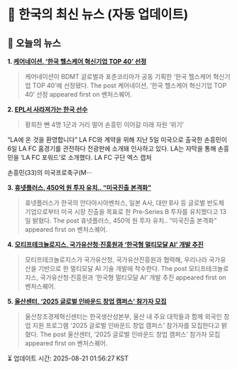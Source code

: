 # 📢 한국의 최신 뉴스 (자동 업데이트)

## 📰 오늘의 뉴스
**1. [케어네이션, ‘한국 헬스케어 혁신기업 TOP 40’ 선정](https://www.venturesquare.net/998300)**
> 케어네이션이 BDMT 글로벌과 포춘코리아가 공동 기획한 ‘한국 헬스케어 혁신기업 TOP 40’에 선정됐다.
The post 케어네이션, ‘한국 헬스케어 혁신기업 TOP 40’ 선정 appeared first on 벤처스퀘어.

**2. [EPL서 사라져가는 한국 선수](https://www.khan.co.kr/article/202508062059025)**
> 황희찬 뺀 4명 1군과 거리 멀어
손흥민 이어갈 미래 자원 ‘위기’

“LA에 온 것을 환영합니다” LA FC와 계약을 위해 지난 5일 미국으로 출국한 손흥민이 6일 LA FC 홈경기를 관전하다 전광판에 소개돼 인사하고 있다. LA는 자막을 통해 손흥민을 ‘LA FC 포워드’로 소개했다. LA FC 구단 엑스 캡처

손흥민(33)의 미국프로축구(M···

**3. [휴넷플러스, 450억 원 투자 유치.. “미국진출 본격화”](https://www.venturesquare.net/999623)**
> 휴넷플러스가 한국의 안다아시아벤처스, 일본 A사, 대만 B사 등 글로벌 반도체 기업으로부터 미국 시장 진출을 목표로 한 Pre‑Series B 투자를 유치했다고 13일 밝혔다.
The post 휴넷플러스, 450억 원 투자 유치.. “미국진출 본격화” appeared first on 벤처스퀘어.

**4. [모티프테크놀로지스, 국가유산청·진흥원과 ‘한국형 멀티모달 AI’ 개발 추진](https://www.venturesquare.net/999806)**
> 모티프테크놀로지스가 국가유산청, 국가유산진흥원과 협력해, 우리나라 국가유산을 기반으로 한 멀티모달 AI 기술 개발에 착수한다.
The post 모티프테크놀로지스, 국가유산청·진흥원과 ‘한국형 멀티모달 AI’ 개발 추진 appeared first on 벤처스퀘어.

**5. [울산센터, ‘2025 글로벌 인바운드 창업 캠퍼스’ 참가자 모집](https://www.venturesquare.net/1000348)**
> 울산창조경제혁신센터는 한국생산성본부, 울산 내 주요 대학들과 함께 외국인 창업 지원 프로그램 '2025 글로벌 인바운드 창업 캠퍼스' 참가자를 모집한다고 밝혔다.
The post 울산센터, ‘2025 글로벌 인바운드 창업 캠퍼스’ 참가자 모집 appeared first on 벤처스퀘어.


⏳ 업데이트 시간: 2025-08-21 01:56:27 KST
